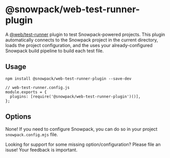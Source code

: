 # @snowpack/web-test-runner-plugin

A [@web/test-runner](https://modern-web.dev/docs/test-runner/overview/) plugin to test Snowpack-powered projects. This plugin automatically connects to the Snowpack project in the current directory, loads the project configuration, and the uses your already-configured Snowpack build pipeline to build each test file.

## Usage

```
npm install @snowpack/web-test-runner-plugin --save-dev
```

```
// web-test-runner.config.js
module.exports = {
  plugins: [require('@snowpack/web-test-runner-plugin')()],
};
```

## Options

None! If you need to configure Snowpack, you can do so in your project `snowpack.config.mjs` file.

Looking for support for some missing option/configuration? Please file an isuse! Your feedback is important.
